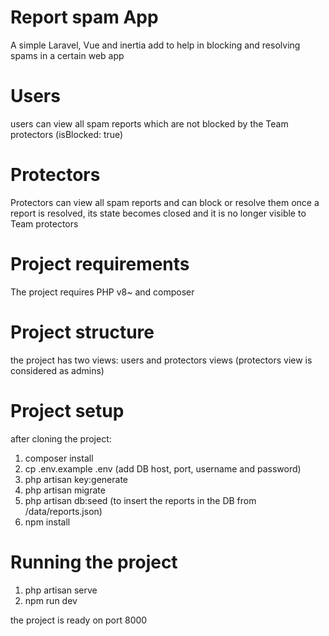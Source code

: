 # Report spam App

A simple Laravel, Vue and inertia add to help in blocking and resolving spams in a certain web app

# Users
users can view all spam reports which are not blocked by the Team protectors (isBlocked: true)

# Protectors
Protectors can view all spam reports and can block or resolve them
once a report is resolved, its state becomes closed and it is no longer visible to Team protectors

# Project requirements
The project requires PHP v8~ and composer

# Project structure
the project has two views: users and protectors views (protectors view is considered as admins)

# Project setup
after cloning the project:
1. composer install
2. cp .env.example .env (add DB host, port, username and password)
3. php artisan key:generate
4. php artisan migrate
5. php artisan db:seed (to insert the reports in the DB from /data/reports.json)
6. npm install

# Running the project
1. php artisan serve
2. npm run dev

the project is ready on port 8000